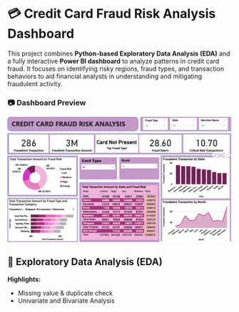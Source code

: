 # 💳 Credit Card Fraud Risk Analysis Dashboard

This project combines **Python-based Exploratory Data Analysis (EDA)** and a fully interactive **Power BI dashboard** to analyze patterns in credit card fraud. It focuses on identifying risky regions, fraud types, and transaction behaviors to aid financial analysts in understanding and mitigating fraudulent activity.

### 📷 Dashboard Preview

![Dashboard Preview](credit_card_fraud_dashboard.png)

## 🧪 Exploratory Data Analysis (EDA)

**Highlights:**
- Missing value & duplicate check
- Univariate and Bivariate Analysis



